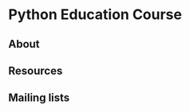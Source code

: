 # Python Education Course

[//]: # "todo: add some general information; few words will be enough"

## About

[//]: # "todo: add organization description"

## Resources

[//]: # "todo: add links to resources within organization and outside it"

## Mailing lists

[//]: # "todo: add owners, teams and/or persons within this organization"

